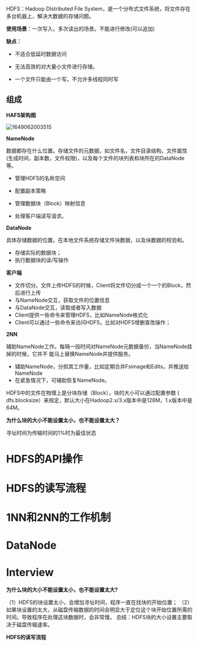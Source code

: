HDFS：Hadoop DIstributed File System，是一个分布式文件系统，将文件存在多台机器上，解决大数据的存储问题。



**使用场景**：一次写入，多次读出的场景。不能进行修改(可以追加)



**缺点：**

* 不适合低延时数据访问
* 无法高效的对大量小文件进行存储。

* 一个文件只能由一个写，不允许多线程同时写





## **组成**



**HAFS架构图**

![1649062003515](E:\note\2\merge\BigData\Img\HDFS架构图.png)



**NameNode**

数据都存在什么位置。存储文件的元数据，如文件名，文件目录结构，文件属性(生成时间，副本数，文件权限)，以及每个文件的块列表和块所在的DataNode等。

* 管理HDFS的名称空间

* 配置副本策略
* 管理数据块（Block）映射信息
* 处理客户端读写请求。  



**DataNode**

具体存储数据的位置。在本地文件系统存储文件块数据，以及块数据的校验和。

* 存储实际的数据块；
* 执行数据块的读/写操作 



**客户端**

* 文件切分。文件上传HDFS的时候，Client将文件切分成一个一个的Block，然后进行上传
* 与NameNode交互，获取文件的位置信息
* 与DataNode交互，读取或者写入数据
* Client提供一些命令来管理HDFS，比如NameNode格式化
* Client可以通过一些命令来访问HDFS，比如对HDFS增删查改操作； 



**2NN**

辅助NameNode工作。每隔一段时间对NameNode元数据备份，当NameNode挂掉的时候，它并不
能马上替换NameNode并提供服务。

* 辅助NameNode，分担其工作量，比如定期合并Fsimage和Edits，并推送给NameNode
* 在紧急情况下，可辅助恢复NameNode。  



HDFS中的文件在物理上是分块存储（Block），块的大小可以通过配置参数 ( dfs.blocksize）来规定，默认大小在Hadoop2.x/3.x版本中是128M，1.x版本中是64M。 



**为什么块的大小不能设置太小，也不能设置太大？**



寻址时间为传输时间的1%时为最佳状态









# HDFS的API操作



# **HDFS的读写流程**



# 1NN和2NN的工作机制



# DataNode





# Interview



**为什么块的大小不能设置太小，也不能设置太大?**

（1）HDFS的块设置太小，会增加寻址时间，程序一直在找块的开始位置；
（2）如果块设置的太大，从磁盘传输数据的时间会明显大于定位这个块开始位置所需的时间。导致程序在处理这块数据时，会非常慢。
总结：HDFS块的大小设置主要取决于磁盘传输速率。



**HDFS的读写流程**